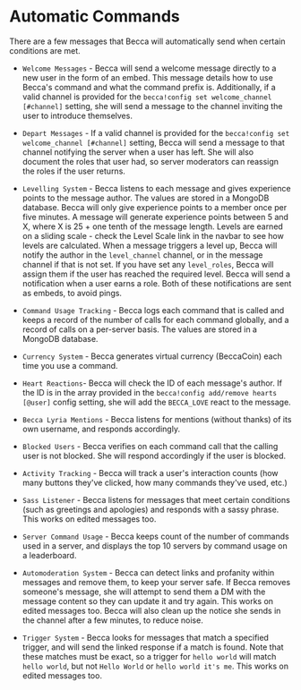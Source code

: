 # Automatic Commands

There are a few messages that Becca will automatically send when certain conditions are met.

- `Welcome Messages` - Becca will send a welcome message directly to a new user in the form of an embed. This message details how to use Becca's command and what the command prefix is. Additionally, if a valid channel is provided for the `becca!config set welcome_channel [#channel]` setting, she will send a message to the channel inviting the user to introduce themselves.

- `Depart Messages` - If a valid channel is provided for the `becca!config set welcome_channel [#channel]` setting, Becca will send a message to that channel notifying the server when a user has left. She will also document the roles that user had, so server moderators can reassign the roles if the user returns.

- `Levelling System` - Becca listens to each message and gives experience points to the message author. The values are stored in a MongoDB database. Becca will only give experience points to a member once per five minutes. A message will generate experience points between 5 and X, where X is 25 + one tenth of the message length. Levels are earned on a sliding scale - check the Level Scale link in the navbar to see how levels are calculated. When a message triggers a level up, Becca will notify the author in the `level_channel` channel, or in the message channel if that is not set. If you have set any `level_roles`, Becca will assign them if the user has reached the required level. Becca will send a notification when a user earns a role. Both of these notifications are sent as embeds, to avoid pings.

- `Command Usage Tracking` - Becca logs each command that is called and keeps a record of the number of calls for each command globally, and a record of calls on a per-server basis. The values are stored in a MongoDB database.

- `Currency System` - Becca generates virtual currency (BeccaCoin) each time you use a command.

- `Heart Reactions`- Becca will check the ID of each message's author. If the ID is in the array provided in the `becca!config add/remove hearts [@user]` config setting, she will add the `BECCA_LOVE` react to the message.

- `Becca Lyria Mentions` - Becca listens for mentions (without thanks) of its own username, and responds accordingly.

- `Blocked Users` - Becca verifies on each command call that the calling user is not blocked. She will respond accordingly if the user is blocked.

- `Activity Tracking` - Becca will track a user's interaction counts (how many buttons they've clicked, how many commands they've used, etc.)

- `Sass Listener` - Becca listens for messages that meet certain conditions (such as greetings and apologies) and responds with a sassy phrase. This works on edited messages too.

- `Server Command Usage` - Becca keeps count of the number of commands used in a server, and displays the top 10 servers by command usage on a leaderboard.

- `Automoderation System` - Becca can detect links and profanity within messages and remove them, to keep your server safe. If Becca removes someone's message, she will attempt to send them a DM with the message content so they can update it and try again. This works on edited messages too. Becca will also clean up the notice she sends in the channel after a few minutes, to reduce noise.

- `Trigger System` - Becca looks for messages that match a specified trigger, and will send the linked response if a match is found. Note that these matches must be exact, so a trigger for `hello world` will match `hello world`, but not `Hello World` or `hello world it's me`. This works on edited messages too.
